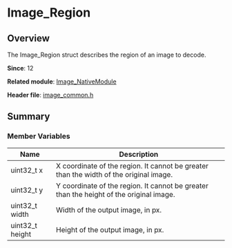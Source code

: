 # Image_Region

## Overview

The Image_Region struct describes the region of an image to decode.

**Since**: 12

**Related module**: [Image_NativeModule](capi-image-nativemodule.md)

**Header file**: [image_common.h](capi-image-common-h.md)

## Summary

### Member Variables

| Name| Description|
| -- | -- |
| uint32_t x | X coordinate of the region. It cannot be greater than the width of the original image.|
| uint32_t y | Y coordinate of the region. It cannot be greater than the height of the original image.|
| uint32_t width | Width of the output image, in px.|
| uint32_t height | Height of the output image, in px.|
